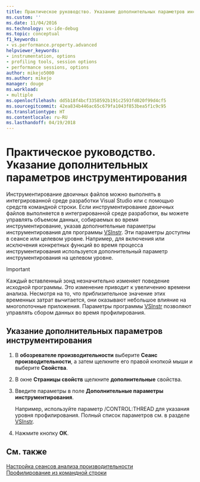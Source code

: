 ```yaml
---
title: Практическое руководство. Указание дополнительных параметров инструментирования | Документы Майкрософт
ms.custom: ''
ms.date: 11/04/2016
ms.technology: vs-ide-debug
ms.topic: conceptual
f1_keywords:
- vs.performance.property.advanced
helpviewer_keywords:
- instrumentation, options
- profiling tools, session options
- performance sessions, options
author: mikejo5000
ms.author: mikejo
manager: douge
ms.workload:
- multiple
ms.openlocfilehash: dd5b18f4bcf3358592b191c2593fd020f99d4cf5
ms.sourcegitcommit: 42ea834b446ac65c679fa1043f853bea5f1c9c95
ms.translationtype: HT
ms.contentlocale: ru-RU
ms.lasthandoff: 04/19/2018
---
```

# <a name="how-to-specify-additional-instrumentation-options"></a>Практическое руководство. Указание дополнительных параметров инструментирования

Инструментирование двоичных файлов можно выполнять в интегрированной среде разработки Visual Studio или с помощью средств командной строки. Если инструментирование двоичных файлов выполняется в интегрированной среде разработки, вы можете управлять объемом данных, собираемых во время инструментирование, указав дополнительные параметры инструментирования для программы [VSInstr](../profiling/vsinstr.md). Эти параметры доступны в сеансе или целевом уровне. Например, для включения или исключения конкретных функций во время процесса инструментирования используется дополнительный параметр инструментирования на целевом уровне.

> [!IMPORTANT]
> Каждый вставленный зонд незначительно изменяет поведение исходной программы. Это изменение приводит к увеличению времени анализа. Несмотря на то, что приблизительное значение этих временных затрат вычитается, они оказывают небольшое влияние на многопоточные приложения. Параметры программы [VSInstr](../profiling/vsinstr.md) позволяют управлять сбором данных во время профилирования.

## <a name="to-specify-additional-instrumentation-option"></a>Указание дополнительных параметров инструментирования

1. В **обозревателе производительности** выберите **Сеанс производительности**, а затем щелкните его правой кнопкой мыши и выберите **Свойства**.

2. В окне **Страницы свойств** щелкните **дополнительные** свойства.

3. Введите параметры в поле **Дополнительные параметры инструментирования**.

     Например, используйте параметр /CONTROL:THREAD для указания уровня профилирования. Полный список параметров см. в разделе [VSInstr](../profiling/vsinstr.md).

4. Нажмите кнопку **ОК**.

## <a name="see-also"></a>См. также

[Настройка сеансов анализа производительности](../profiling/configuring-performance-sessions.md)  
[Профилирование из командной строки](../profiling/using-the-profiling-tools-from-the-command-line.md)